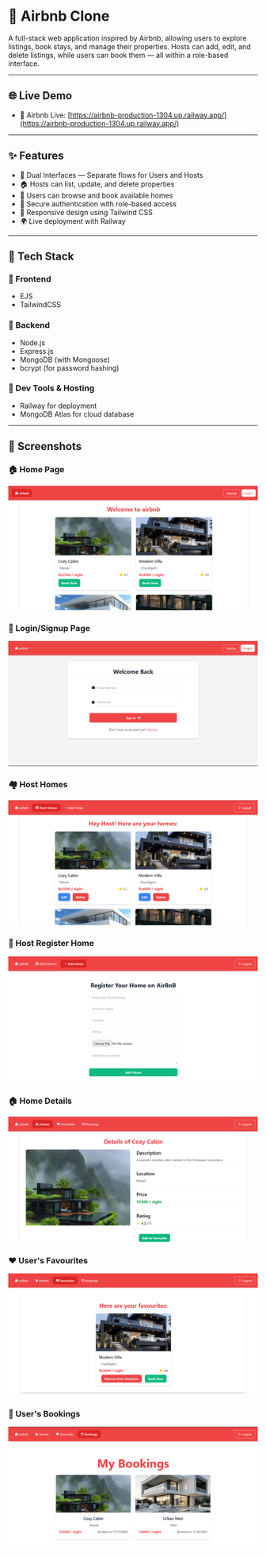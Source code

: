 # 🏡 Airbnb Clone

A full-stack web application inspired by Airbnb, allowing users to explore listings, book stays, and manage their properties. Hosts can add, edit, and delete listings, while users can book them — all within a role-based interface.

---

## 🌐 Live Demo

- 🔗 Airbnb Live: [https://airbnb-production-1304.up.railway.app/](https://airbnb-production-1304.up.railway.app/)

---

## ✨ Features

- 👥 Dual Interfaces — Separate flows for Users and Hosts
- 🏠 Hosts can list, update, and delete properties
- 📅 Users can browse and book available homes
- 🔐 Secure authentication with role-based access
- 📱 Responsive design using Tailwind CSS
- 🌍 Live deployment with Railway

---

## 🚀 Tech Stack

### 🔹 Frontend
- EJS
- TailwindCSS

### 🔹 Backend
- Node.js
- Express.js
- MongoDB (with Mongoose)
- bcrypt (for password hashing)

### 🔹 Dev Tools & Hosting
- Railway for deployment
- MongoDB Atlas for cloud database

---

## 📸 Screenshots
### 🏠 Home Page
![Home Page](./Screenshots/home.png)

### 💬 Login/Signup Page
![Login/Signup Page](./Screenshots/signin.png)

### 🏘️ Host Homes
![Host Homes](./Screenshots/hostHomes.png)

### 🏡 Host Register Home
![Host Register Home](./Screenshots/registerHome.png)

### 🏠 Home Details
![Home Details](./Screenshots/homeDetails.png)

### ❤️ User's Favourites
![User's Favourites](./Screenshots/favourites.png)

### 📅 User's Bookings
![User's Bookings](./Screenshots/bookings.png)



